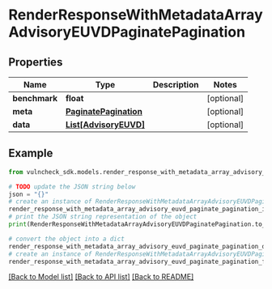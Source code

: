 # RenderResponseWithMetadataArrayAdvisoryEUVDPaginatePagination


## Properties

Name | Type | Description | Notes
------------ | ------------- | ------------- | -------------
**benchmark** | **float** |  | [optional] 
**meta** | [**PaginatePagination**](PaginatePagination.md) |  | [optional] 
**data** | [**List[AdvisoryEUVD]**](AdvisoryEUVD.md) |  | [optional] 

## Example

```python
from vulncheck_sdk.models.render_response_with_metadata_array_advisory_euvd_paginate_pagination import RenderResponseWithMetadataArrayAdvisoryEUVDPaginatePagination

# TODO update the JSON string below
json = "{}"
# create an instance of RenderResponseWithMetadataArrayAdvisoryEUVDPaginatePagination from a JSON string
render_response_with_metadata_array_advisory_euvd_paginate_pagination_instance = RenderResponseWithMetadataArrayAdvisoryEUVDPaginatePagination.from_json(json)
# print the JSON string representation of the object
print(RenderResponseWithMetadataArrayAdvisoryEUVDPaginatePagination.to_json())

# convert the object into a dict
render_response_with_metadata_array_advisory_euvd_paginate_pagination_dict = render_response_with_metadata_array_advisory_euvd_paginate_pagination_instance.to_dict()
# create an instance of RenderResponseWithMetadataArrayAdvisoryEUVDPaginatePagination from a dict
render_response_with_metadata_array_advisory_euvd_paginate_pagination_from_dict = RenderResponseWithMetadataArrayAdvisoryEUVDPaginatePagination.from_dict(render_response_with_metadata_array_advisory_euvd_paginate_pagination_dict)
```
[[Back to Model list]](../README.md#documentation-for-models) [[Back to API list]](../README.md#documentation-for-api-endpoints) [[Back to README]](../README.md)


